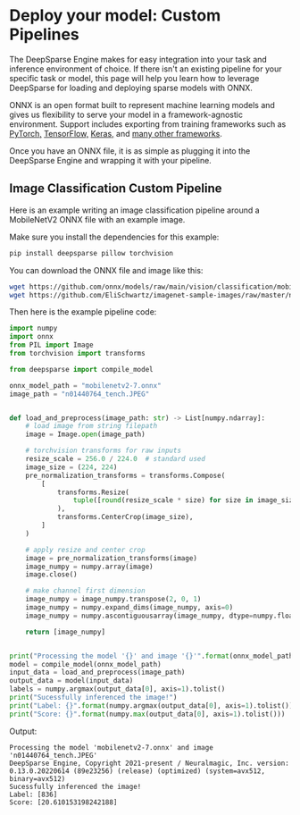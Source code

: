 # Deploy your model: Custom Pipelines

The DeepSparse Engine makes for easy integration into your task and inference environment of choice. 
If there isn't an existing pipeline for your specific task or model, this page will help you learn how to leverage DeepSparse for loading and deploying sparse models with ONNX. 

ONNX is an open format built to represent machine learning models and gives us flexibility to serve your model in a framework-agnostic environment. 
Support includes exporting from training frameworks such as [PyTorch,](https://pytorch.org/docs/stable/onnx.html) [TensorFlow,](https://github.com/onnx/tensorflow-onnx) [Keras,](https://github.com/onnx/keras-onnx) and [many other frameworks](https://github.com/onnx/onnxmltools).

Once you have an ONNX file, it is as simple as plugging it into the DeepSparse Engine and wrapping it with your pipeline.

## Image Classification Custom Pipeline

Here is an example writing an image classification pipeline around a MobileNetV2 ONNX file with an example image.

Make sure you install the dependencies for this example:
```bash
pip install deepsparse pillow torchvision
```

You can download the ONNX file and image like this:

```bash
wget https://github.com/onnx/models/raw/main/vision/classification/mobilenet/model/mobilenetv2-7.onnx
wget https://github.com/EliSchwartz/imagenet-sample-images/raw/master/n01440764_tench.JPEG
```

Then here is the example pipeline code:

```python
import numpy
import onnx
from PIL import Image
from torchvision import transforms

from deepsparse import compile_model

onnx_model_path = "mobilenetv2-7.onnx"
image_path = "n01440764_tench.JPEG"


def load_and_preprocess(image_path: str) -> List[numpy.ndarray]:
    # load image from string filepath
    image = Image.open(image_path)

    # torchvision transforms for raw inputs
    resize_scale = 256.0 / 224.0  # standard used
    image_size = (224, 224)
    pre_normalization_transforms = transforms.Compose(
        [
            transforms.Resize(
                tuple([round(resize_scale * size) for size in image_size])
            ),
            transforms.CenterCrop(image_size),
        ]
    )

    # apply resize and center crop
    image = pre_normalization_transforms(image)
    image_numpy = numpy.array(image)
    image.close()

    # make channel first dimension
    image_numpy = image_numpy.transpose(2, 0, 1)
    image_numpy = numpy.expand_dims(image_numpy, axis=0)
    image_numpy = numpy.ascontiguousarray(image_numpy, dtype=numpy.float32)

    return [image_numpy]


print("Processing the model '{}' and image '{}'".format(onnx_model_path, image_path))
model = compile_model(onnx_model_path)
input_data = load_and_preprocess(image_path)
output_data = model(input_data)
labels = numpy.argmax(output_data[0], axis=1).tolist()
print("Sucessfully inferenced the image!")
print("Label: {}".format(numpy.argmax(output_data[0], axis=1).tolist()))
print("Score: {}".format(numpy.max(output_data[0], axis=1).tolist()))
```

Output:
```
Processing the model 'mobilenetv2-7.onnx' and image 'n01440764_tench.JPEG'
DeepSparse Engine, Copyright 2021-present / Neuralmagic, Inc. version: 0.13.0.20220614 (89e23256) (release) (optimized) (system=avx512, binary=avx512)
Sucessfully inferenced the image!
Label: [836]
Score: [20.610153198242188]
```
